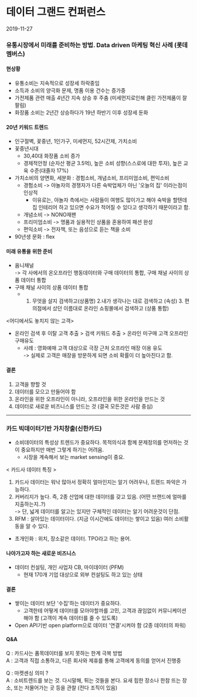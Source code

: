 
# 데이터 그랜드 컨퍼런스 
2019-11-27

### 유통시장에서 미래를 준비하는 방법. Data driven 마케팅 혁신 사례 (롯데멤버스)

#### 현상황 
* 유통소비는 지속적으로 성장세 하락중임
* 소득과 소비의 양극화 문제, 명품 이용 건수는 증가중
* 가전제품 관련 매출 4년간 지속 상승 후 주춤 (미세먼지로인해 클린 가전제품이 잘팔림)
* 화장품 소비는 2년간 상승하다가 19년 하반기 이후 성장세 둔화 

#### 20년 키워드 트렌드
* 인구절벽, 꽃중년, 1인가구, 미세먼지, 52시간제, 가치소비
* 꽃중년시대
    * 30,40대 화장품 소비 증가
    * 경제적안정 (순자산 평균 3.5억), 높은 소비 성향(스스로에 대한 투자), 높은 교육 수준(대졸자 17%)
* 가치소비의 양면화, 세분화 : 경험소비, 개념소비, 프리미엄소비, 편익소비
    * 경험소비 -> 야놀자의 경쟁자가 다른 숙박업체가 아닌 '오늘의 집' 이라는점이 인상적
        * 이유로는, 야놀자 측에서는 사람들이 여행도 많이가고 해야 숙박을 할텐데 집 인테리어 하고 있으면 수요가 적어질 수 있다고 생각하기 때문이라고 함.
     * 개념소비 -> NONO재팬
     * 프리미엄소비 -> 명품과 실용적인 상품을 혼용하여 패션 완성
     * 편익소비 -> 전자책, 또는 음성으로 듣는 책을 소비
* 90년생 문화 : flex

#### 미래 유통을 위한 준비
* 옴니채널 <br>
-> 각 사에서의 온오프라인 행동데이터와 구매 데이터의 통합, 구매 채널 사이의 상품 데이터 통합
* 구매 채널 사이의 상품 데이터 통합    
    * 1. 무엇을 살지 검색하고(상품명) 2.내가 생각나는 대로 검색하고 (속성) 3. 편의점에서 샀던 이름대로 온라인 쇼핑몰에서 검색하고 (상품 통합)

<어디에서도 놓치지 않는 고객>
* 온라인 검색 후 이탈 고객 추출 > 검색 키워드 추출 > 온라인 미구매 고객 오프라인 구매유도
    * 사례 : 영화예매 고객 대상으로 극장 근처 오프라인 매장 이용 유도 <br>
        -> 실제로 고객은 매장을 방문하게 되면 소비 확률이 더 높아진다고 함.
        
#### 결론
1) 고객을 향할 것  <br>
2) 데이터를 모으고 만들어야 함<br>
3) 온라인을 위한 오프라인이 아니라, 오프라인을 위한 온라인을 만드는 것<br>
4) 데이터로 새로운 비즈니스를 만드는 것 (결국 모든것은 사람 중심)<br>

----------------------------------------------------------------------------------------------------------------
### 카드 빅데이터기반 가치창출(신한카드)

* 소비데이터의 특성상 트렌드가 중요하다. 목적의식과 함께 문제정의를 먼저하는 것이 중요하지만 매번 그렇게 하기는 어려움.
   * 시장을 계속해서 보는 market sensing이 중요.

< 카드사 데이터 특징 >
1) 카드사 데이터는 워낙 많아서 정확히 얼마인지는 알기 어려우나, 트렌드 파악은 가능하다.<br>
2) 커버리지가 높다. 즉, 2종 산업에 대한 데이터를 갖고 있음. (어떤 브랜드에 얼마를 지출하는지..?) <br>
   -> 단, 넓게 데이터를 알고는 있지만 구체적인 데이터는 알기 어려운것이 단점.<br>
3) RFM : 살아있는 데이터이다. (지금 이시간에도 데이터는 쌓이고 있음) 여러 소비활동을 알 수 있다.<br>

* 초개인화 : 위치, 장소같은 데이터. TPO라고 하는 용어. 

#### 나아가고자 하는 새로운 비즈니스
* 데이터 컨설팅, 개인 사업자 CB, 마이데이터 (PFM)
   * 현재 170개 기업 대상으로 외부 컨설팅도 하고 있는 상태
   
#### 결론
* 쌓이는 데이터 보단 '수집'하는 데이터가 중요하다.  
   * 고객한테 어떻게 데이터를 모아야할까를 고민, 고객과 끊임없이 커뮤니케이션 해야 함 (고객이 계속 데이터를 줄 수 있도록)
* Open API기반 open platform으로 데이터 '연결'시켜야 함 (2종 데이터의 파워)

#### Q&A
Q : 카드사는 품목데이터를 보지 못하는 한계 극복 방법  <br>
A : 고객과 직접 소통하고, 다른 회사와 제휴를 통해 고객에게 동의를 얻어서 진행중<br>

Q : 마켓센싱 의미 ?<br>
A : 소비트렌드를 보는 것. 다시말해, 튀는 것들을 본다. 요새 힙한 장소나 한참 뜨는 장소, 또는 저물어가는 곳 등을 관찰 (전다 조직이 있음)






